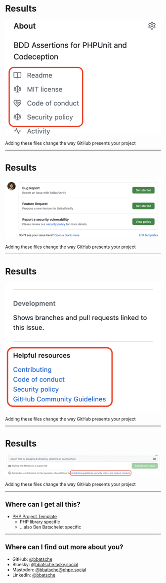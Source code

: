 <!-- .slide: data-transition="slide" data-auto-animate -->
# Results

![GitHub repository sidebar highlighting links to project resources](../img/project-sidebar.png)
<!-- .element: class="r-stretch" -->

Adding these files change the way GitHub presents your project

***

<!-- .slide: data-transition="slide" data-auto-animate -->
# Results

![new issue templates](../img/issue-templates.png)
<!-- .element: class="r-stretch" -->

Adding these files change the way GitHub presents your project

***

<!-- .slide: data-transition="slide" data-auto-animate -->
# Results

![new issue sidebar](../img/new-issue-sidebar.png)
<!-- .element: class="r-stretch" -->

Adding these files change the way GitHub presents your project

***

<!-- .slide: data-transition="slide" data-auto-animate -->
# Results

![comment footer](../img/comment-panel.png)
<!-- .element: class="r-stretch" -->

Adding these files change the way GitHub presents your project

***

<!-- .slide: data-transition="slide" -->
## Where can I get all this?

- <!-- .element: class="fragment" --> <a href="https://github.com/bbatsche/php-project-template/">PHP Project Template</a>
  - <!-- .element: class="fragment" --> PHP library specific
  - <!-- .element: class="fragment" --> ...also Ben Batschelet specific

***

<!-- .slide: data-transition="slide" -->
## Where can I find out more about you?

- GitHub: [@bbatsche](https://github.com/bbatsche)
- Bluesky: [@bbatsche.bsky.social](https://bsky.app/profile/bbatsche.bsky.social)
- Mastodon: [@bbatsche@phpc.social](https://phpc.social/@bbatsche)
- LinkedIn: [@bbatsche](https://www.linkedin.com/in/bbatsche/)
